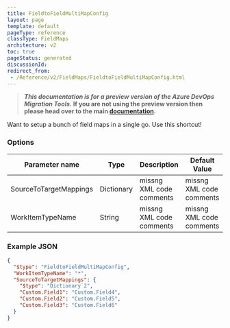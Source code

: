```yaml
---
title: FieldtoFieldMultiMapConfig
layout: page
template: default
pageType: reference
classType: FieldMaps
architecture: v2
toc: true
pageStatus: generated
discussionId: 
redirect_from: 
 - /Reference/v2/FieldMaps/FieldtoFieldMultiMapConfig.html
---
```



>**_This documentation is for a preview version of the Azure DevOps Migration Tools._ If you are not using the preview version then please head over to the main [documentation](https://nkdagility.com/docs/azure-devops-migration-tools).**

Want to setup a bunch of field maps in a single go. Use this shortcut!

### Options

| Parameter name         | Type    | Description                              | Default Value                            |
|------------------------|---------|------------------------------------------|------------------------------------------|
| SourceToTargetMappings | Dictionary | missng XML code comments | missng XML code comments |
| WorkItemTypeName | String | missng XML code comments | missng XML code comments |


### Example JSON

```JSON
{
  "$type": "FieldtoFieldMultiMapConfig",
  "WorkItemTypeName": "*",
  "SourceToTargetMappings": {
    "$type": "Dictionary`2",
    "Custom.Field1": "Custom.Field4",
    "Custom.Field2": "Custom.Field5",
    "Custom.Field3": "Custom.Field6"
  }
}
```